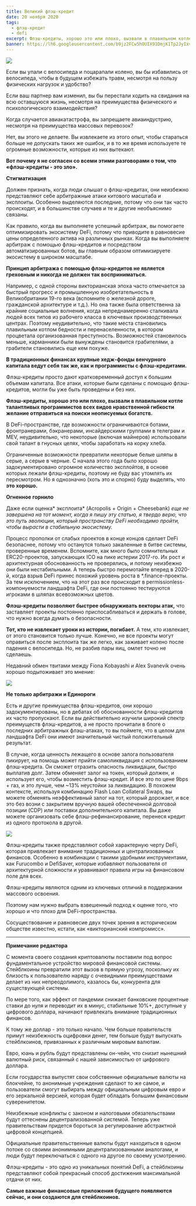 ```yaml
---
title: Великий флэш-кредит
date: 20 ноября 2020
tags:
  - флэш-кредит
  - defi
excerpt: Флэш-кредиты, хорошо это или плохо, вызвали в плавильном котле талантливых программистов всех видов нравственной гибкости желание отправиться на поиски неописуемых богатств. Принцип арбитража с помощью флэш-кредитов не является греховным и никогда не должен так восприниматься.
banner: https://lh6.googleusercontent.com/b9jz2FCw5hOUIX91DmjK1Tp2JyIxvNNJlLLZJZy9JI0pbaBboRtdh2ZHuCOeQPgbi8u08S16ChAcqBajF7G2AgbYiCcjTHWBqt_VIrNjakdr7aw34yLonJAWTq3iY9_2_K8tChYO
---
```


![](https://lh6.googleusercontent.com/b9jz2FCw5hOUIX91DmjK1Tp2JyIxvNNJlLLZJZy9JI0pbaBboRtdh2ZHuCOeQPgbi8u08S16ChAcqBajF7G2AgbYiCcjTHWBqt_VIrNjakdr7aw34yLonJAWTq3iY9_2_K8tChYO)

Если вы упали с велосипеда и поцарапали колено, вы бы избавились от велосипеда, чтобы в будущем избежать травм, несмотря на пользу физических нагрузок и удобство? 

Если ваш партнер вам изменил, вы бы перестали ходить на свидания на всю оставшуюся жизнь, несмотря на преимущества физического и психологического взаимодействия?

Когда случается авиакатастрофа, вы запрещаете авиаиндустрию, несмотря на преимущества массовых перевозок?

Нет, вы этого не делаете. Вы извлекаете из этого опыт, чтобы стараться больше не допускать таких же ошибок, и в то же время используете те огромные возможности, которые из них вытекают. 

**Вот почему я не согласен со всеми этими разговорами о том, что «флэш-кредиты - это зло».**

**Стигматизация**

Должен признать, когда люди слышат о флэш-кредитах, они неизбежно представляют себе арбитражные атаки китового масштаба и эксплоиты. Особенно выделяются последние, потому что они так часто происходят, и в большинстве случаев и те и другие необъяснимо связаны.

Как правило, когда вы выполняете успешный арбитраж, вы помогаете оптимизировать экосистему DeFi, потому что приводите в равновесие цены определенного актива на различных рынках. Когда вы выполняете арбитраж с помощью флэш-кредитов и посредством автоматизированных ботов, вы главным образом оптимизируете экосистему в широком масштабе.  

**Принцип арбитража с помощью флэш-кредитов не является греховным и никогда не должен так восприниматься.**

Например, с одной стороны викторианская эпоха часто отмечается за быстрый прогресс и промышленную изобретательность в Великобритании 19-го века (вспомните о железной дороге, гражданской архитектуре и т.д.). Но она также была ответственна за крайние социальные волнения, когда непреднамеренно сталкивала людей всех типов из рабочего класса  в ключевых производственных центрах. Поэтому неудивительно, что такие места становились плавильным котлом бедности и перенаселенности, в котором процветала организованная преступность.  Возможностей становилось меньше, карманники были вынуждены становится грабителями, а грабители становились еще кем похуже.

**В традиционных финансах крупные хедж-фонды венчурного капитала ведут себя так же, как и программисты с флэш-кредитами.**

Флэш-кредиты просто дают кратковременный доступ к большим объемам капитала. Все атаки, которые были сделаны с помощью флэш-кредитов, могли бы уже быть проведены и без них.

**Флэш-кредиты, хорошо это или плохо, вызвали в плавильном котле талантливых программистов всех видов нравственной гибкости желание отправиться на поиски неописуемых богатств.**  

В DeFi-пространстве, где возможности ограничиваются ботами, фронтранерами, бэкранерами, инсайдерскими группами в телеграм и MEV, неудивительно, что некоторые (включая майнеров) использовали свой талант в гнусных целях, чтобы заработать на корку хлеба. 

Ограниченные возможности превратили некоторые белые шляпы в серые, а серые в черные. С начала этого года было хорошо задокументировано огромное количество эксплойтов, в основе которых лежали флэш-кредиты, поэтому не буду вас утомлять их пересмотром. Но я однозначно (хоть это и спорно) буду выделять, что **это хорошо.**

**Огненное горнило**

Даже если оценка* эксплоита* (Acropolis + Origin + Cheesebank) _еще не завершена на тот момент, когда я пишу эту статью, я твердо верю, что это путь эволюции, который пространству DeFi необходимо пройти, чтобы вырасти в стабильную экосистему._

Процесс прополки от слабых проектов в конце концов сделает DeFi безопаснее, потому что останутся только закаленные в битве системы, проверенные временем. Вспомните, как много было сомнительных ERC20-проектов, запускающих ICO на пике истерии 2017-го. Их рост и архитектурная обоснованность не проверялись, и потому неизбежно они были нестабильными.  А теперь быстро перемотайте вперед в 2020-й, когда взрыв DeFi принес похожий уровень роста в *.finance-проекты. За тем исключением, что на этот раз все происходит в permissionless-компонуемости ландшафта DeFi, где они постоянно тестируются игроками в шляпах всевозможных цветов. 

**Флэш-кредиты позволяют быстрее обнаруживать векторы атак,** что заставляет проекты постоянно приспосабливаться и держать в голове, что нужно всегда думать о безопасности. 

**Тот, кто не извлекает уроки из истории, погибает.** А тем, кто извлекает, от этого становится только лучше. Конечно, не все проекты могут оправиться после эксплоита так же легко, как заживает колено после падения с велосипеда. Но, не разбив пары яиц, омлет точно не сделаешь.

Недавний обмен твитами между Fiona Kobayashi и Alex Svanevik очень хорошо подытоживает это мнение: 

![](https://lh3.googleusercontent.com/HhbiRxCTYHawz55Axzs9IE7QZ36ydcWk6ws-p7uyjJ0wy09qz3Bpdn7tG-jsXQoY6VjdJWpBcs-tSA--2PfIvmjbBx-Mi5CXF9ZCPgJe3ofrGbV_GLPXIxmHB69RxJL362U4Qtzu)

**Не только арбитражи и Единороги**

Есть и другие преимущества флэш-кредитов, они хорошо задокументированы, но в дебатах об обоснованности флэш-кредитов их часто пропускают. Если вы действительно изучили широкий спектр преимуществ флэш-кредитов, а не просто прочитали в блоге о последних арбитражных флэш-атаках, то вы поймете, что в целом для ландшафта DeFi они имеют значительный чистый положительный результат.  

В случае, когда ценность лежащего в основе залога пользователя пикирует, на помощь может прийти самоликвидация с использованием флэш-кредита. Он сможет отразить опасность ликвидации, быстро выплатив долг. Затем обменяет залог на токен, который должен, и использует его, чтобы возместить флэш-кредит. И все это по цене 9bps + газ, и это лучше, чем ~13% неустойки за ликвидацию. В похожем контексте, используя комбинацию Flash Loan Collateral Swaps, вы можете обменять неэффективный залог на тот, который дорожает, и все это без возни с закрытием вручную вашей обеспеченной долговой позиции (CDP) или поставки дополнительного капитала. Вы даже можете организовать себе флэш-рефинансирование, перенеся кредит из одного протокола в другой.

![](https://lh6.googleusercontent.com/5vTzP6hrXR2eUIo1H-USagqXAnGO7MPf5YZtwTDxizfrehAjJElAoOHHmjFpmlZXfTI6xj82o2bSIt43kVPAFJhLMX1Af7hL9uk8SlmVgQjgg527sYCGba-hBfA4KLsegprPx2F3)

Флэш-кредиты также представляют собой характерную черту DeFi, которая привлекает внимание традиционных и централизованных финансов.  Особенно в комбинации с такими удобными инструментами, как Furucombo и DefiSaver, которые избавляют пользователя от архитектурной сложности и уравнивают правила игры на финансовом поле для всех. 

Флэш-кредиты являются одним из ключевых отличий в поддержании массового освоения.

Поэтому нам нужно выбрать взвешенный подход к оценке того, что хорошо и что плохо для DeFi-пространства.

Сосуществование и равновесие двух точек зрения в историческом обществе известно, кстати, как «викторианский компромисс».

---

**Примечание редактора**

С момента своего создания криптовалюты поставили под вопрос фундаментальное устройство мировой финансовой системы. Стейблкоины превратили этот вызов в прямую угрозу, поскольку их близость к пользователю наряду с очевидными преимуществами делает из них непреодолимого, казалось бы, конкурента для существующей системы.

По мере того, как эффект от пандемии снижает банковские процентные ставки до нуля и переводит их в минус, стабильные 10%+, доступные у цифрового доллара, начинают привлекать внимание традиционных финансов. 

К тому же доллар - это только начало. Чем больше правительств примут неизбежность оцифровки денег, тем больше будут выпускать стейблкоинов, привязанных к различным мировым валютам. 

Евро, юань и рубль будут представлены он-чейн, что снизит нынешний валютный риск, связанный с нашей зависимостью от цифрового доллара. 

Если государства выпустят свои собственные официальные валюты на блокчейне, то анонимные учреждения сделают то же самое, и пользователи смогут выбирать между официальным цифровым евро и его зеркальной версией, которая будет обладать большим финансовым суверенитетом. 

Неизбежные конфликты с законом и налоговыми обязательствами будут оттеснены децентрализованной системой. Теперь уже правительствам придется бороться за регулирование абстрактной цифровой концепцией. 

Официальные правительственные валюты будут находиться в одном потоке со своими анонимными децентрализованными аналогами, и люди будут переключаться с одного на другое по своему усмотрению.  

Флэш-кредиты - это одно из уникальных понятий DeFi, а стейблкоины представляют собой прекрасный способ достижения максимальной отдачи от них.  

**Самые важные финансовые приложения будущего появляются сейчас, и они создаются для стейблкоинов.**
